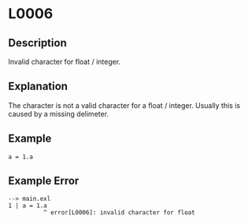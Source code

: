 <!-- Part of the Exeme Project, under the MIT license. See '/LICENSE' for license information. SPDX-License-Identifier: MIT License. -->

# L0006

## Description

Invalid character for float / integer.

## Explanation

The character is not a valid character for a float / integer. Usually this is caused by a missing delimeter.

## Example

```
a = 1.a
```

## Example Error

```
--> main.exl
1 | a = 1.a
          ^ error[L0006]: invalid character for float
```
